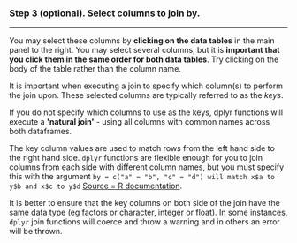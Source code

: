 ### Step 3 (optional). Select columns to join by.

***

You may select these columns by **clicking on the data tables** in the main panel to the right. You may select several columns, but it is **important that you click them in the same order for both data tables**. Try clicking on the body of the table rather than the column name. 

It is important when executing a join to specify which column(s) to perform the join upon. These selected columns are typically referred to as the *keys*.

If you do not specify which columns to use as the keys, dplyr functions will execute a **'natural join'** - using all columns with common names across both dataframes.

The key column values are used to match rows from the left hand side to the right hand side. ```dplyr``` functions are flexible enough for you to join columns from each side with different column names, but you must specify this with the argument ```by = c("a" = "b", "c" = "d") will match x$a to y$b and x$c to y$d``` [Source = R documentation](https://www.rdocumentation.org/packages/dplyr/versions/0.7.8/topics/join).

It is better to ensure that the key columns on both side of the join have the same data type (eg factors or character, integer or float). In some instances, ```dplyr``` join functions will coerce and throw a warning and in others an error will be thrown.

